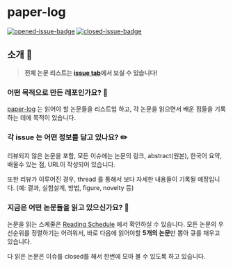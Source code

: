 # paper-log

[![opened-issue-badge](https://img.shields.io/github/issues/codertimo/paper-log)](https://github.com/codertimo/paper-log/issues)
[![closed-issue-badge](https://img.shields.io/github/issues-closed/codertimo/paper-log)](https://github.com/codertimo/paper-log/issues?utf8=%E2%9C%93&q=is%3Aissue+is%3Aclosed+)

## 소개 👋

> **전체 논문 리스트는 [issue tab](https://github.com/codertimo/paper-log/issues)에서 보실 수 있습니다!**

### 어떤 목적으로 만든 레포인가요? 🤔

[paper-log](https://github.com/codertimo/paper-log) 는 읽어야 할 논문들을 리스트업 하고, 각 논문을 읽으면서 배운 점들을 기록하는 데에 목적이 있습니다.

### 각 issue 는 어떤 정보를 담고 있나요? ✏️

리뷰되지 않은 논문을 포함, 모든 이슈에는 논문의 링크, abstract(원본), 한국어 요약, 배울수 있는 점, URL이 작성되어 있습니다.

또한 리뷰가 이루어진 경우, thread 를 통해서 보다 자세한 내용들이 기록될 예정입니다. (예: 결과, 실험설계, 방법, figure, novelty 등)

### 지금은 어떤 논문들을 읽고 있으신가요? 📖

논문을 읽는 스케줄은 [Reading Schedule](https://github.com/codertimo/paper-log/projects/1) 에서 확인하실 수 있습니다.
모든 논문의 우선순위를 정렬하기는 어려워서, 바로 다음에 읽어야할 **5개의 논문**만 뽑아 큐를 채우고 있습니다.

다 읽은 논문은 이슈를 closed를 해서 한번에 모아 볼 수 있도록 하고 있습니다.

